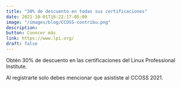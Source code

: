 ```yaml
---
title: "30% de descuento en todas sus certificaciones"
date: 2021-10-01T16:22:17-05:00
image: "/images/blog/CCOSS-contribu.png"
description: 
button: Conocer más
link: https://www.lpi.org/
draft: false
---
```


Obtén 30% de descuento en las certificaciones del Linux Professional Institute. 

Al registrarte solo debes mencionar que asististe al CCOSS 2021.

